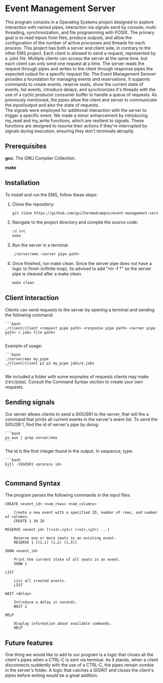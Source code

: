 # Event Management Server

This program consists in a Operating Systems project designed to explore interaction with named pipes, interaction via signals send by console, multi-threading, synchronization, and file programming with POSIX. The primary goal is to read inputs from files, produce outputs, and allow the configuration of the number of active processes and threads for each process. This project has both a server and client side, in contrary to the other EMS project. Each client is allowed to send a request, represented by a .jobs file. Multiple clients can access the server at the same time, but each client can only send one request at a time. The server reads the request through pipes and writes to the client through response pipes the expected output for a specific request file. The Event Management Serever provides a foundation for managing events and reservations. It supports commands to create events, reserve seats, show the current state of events, list events, introduce delays, and synchronizes it's threads with the use of a cyclic producer consumer buffer to handle a queue of requests. As previously mentioned, the pipes allow the client and server to communicate the input/output and also the state of requests.  
The signals were employed for additional interaction with the server to trigger a specific event. We made a minor enhancement by introducing my_read and my_write functions, which are resilient to signals. These functions are designed to resume their actions if they're interrupted by signals during execution, ensuring they don't terminate abruptly.

## Prerequisites

 **gcc:** The GNU Compiler Collection.
 
 **make**


## Installation

To install and run the EMS, follow these steps:

1. Clone the repository:

    ```bash
    git clone https://github.com/guilhermedcampos/event-management-server.git
    ```

2. Navigate to the project directory and compile the source code:

    ```bash
    cd src
    make
    ```
3. Run the server in a terminal:

    ```bash
    ./server/ems <server pipe path>
    ```

4. Once finished, run make clean. Since the server pipe does not have a logic to finish (infinite loop), its advised to add "rm -f <server pipe path>*" so the server pipe is cleaned after a make clean.

    ```bash
    make clean
    ```

## Client Interaction

Clients can send requests to the server by opening a terminal and sending the following command:

    ```bash
    ./client/client <request pipe path> <response pipe path> <server pipe path> <.jobs file path>
    ```

Example of usage: 

    ```bash
    ./server/ems my_pipe
    ./client/client p1 p2 my_pipe jobs/a.jobs 
    ```

We included a folder with some examples of requests clients may make (/src/jobs). Consult the Command Syntax section to create your own requests.

## Sending signals

Our server allows clients to send a SIGUSR1 to the server, that will fire a command that prints all current events in the server's event list.
To send the SIGUSR 1, find the id of server's pipe by doing:

    ```bash
    ps aux | grep server/ems
    ```

The id is the first integer found in the output. In sequence, type:

    ```bash
    kill -SIGUSR1 <process id>
    ```

## Command Syntax

The program parses the following commands in the input files:

    CREATE <event_id> <num_rows> <num_columns>
    
        Create a new event with a specified ID, number of rows, and number of columns.
        CREATE 1 10 20
    
    RESERVE <event_id> [(<x1>,<y1>) (<x2>,<y2>) ...]
    
        Reserve one or more seats in an existing event.
        RESERVE 1 [(1,1) (1,2) (1,3)]
    
    SHOW <event_id>
    
        Print the current state of all seats in an event.
        SHOW 1
    
    LIST
    
        List all created events.
        LIST
    
    WAIT <delay>
    
        Introduce a delay in seconds.
        WAIT 2
    
    HELP
    
        Display information about available commands.
        HELP

## Future features

One thing we would like to add to our program is a logic that closes all the client's pipes when a CTRL-C is sent via terminal. As it stands, when a client disconnects suddently with the use of a CTRL-C, the pipes remain zombie in the server's folder. A logic that catches a SIGINT and closes the client's pipes before exiting would be a great addition.
